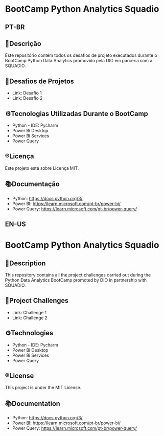 # BootCamp Python Analytics Squadio

## **PT-BR**
## 📄Descrição
Este repositório contém todos os desafios de projeto executados durante o BootCamp Python Data Analytics promovido pela DIO em parceria com a SQUADIO.

## 🎢Desafios de Projetos
- Link: Desafio 1
- Link: Desafio 2

## ⚙️Tecnologias Utilizadas Durante o BootCamp
- Python - IDE: Pycharm
- Power Bi Desktop
- Power Bi Services
- Power Query

## ®️Licença
Este projeto está sobre Licença MIT.

## 📚Documentação
- Python: https://docs.python.org/3/
- Power BI: https://learn.microsoft.com/pt-br/power-bi/
- Power Query: https://learn.microsoft.com/pt-br/power-query/

## **EN-US**
# BootCamp Python Analytics Squadio

## 📄Description
This repository contains all the project challenges carried out during the Python Data Analytics BootCamp promoted by DIO in partnership with SQUADIO.

## 🎢Project Challenges
- Link: Challenge 1
- Link: Challenge 2

## ⚙️Technologies
- Python - IDE: Pycharm
- Power Bi Desktop
- Power Bi Services
- Power Query

## ®️License
This project is under the MIT License.

## 📚Documentation
- Python: https://docs.python.org/3/
- Power BI: https://learn.microsoft.com/pt-br/power-bi/
- Power Query: https://learn.microsoft.com/pt-br/power-query/
